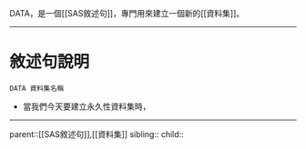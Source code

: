 DATA，是一個[[SAS敘述句]]，專門用來建立一個新的[[資料集]]。
- - -
# 敘述句說明
``` SAS
DATA 資料集名稱
```

- 當我們今天要建立永久性資料集時，
- - -
parent::[[SAS敘述句]],[[資料集]]
sibling::
child::